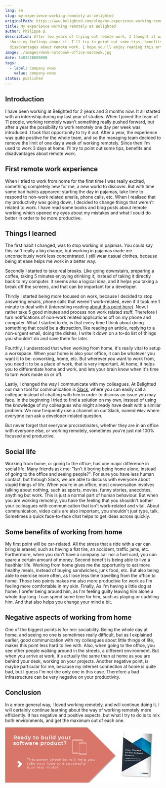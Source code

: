 ```yaml
---
lang: en
slug: my-experience-working-remotely-at-belighted
originalPath: https://www.belighted.com/blog/my-experience-working-remotely-at-belighted
title: My experience working remotely at Belighted
author: Philippe B.
description: After two years of trying out remote work, I thought it was time to
  share my feelings about it. I'll try to point out some tips, benefits and
  disadvantages about remote work. I hope you'll enjoy reading this article.
image: ./images/desk-notebook-office-macbook.jpg
date: 1483228800000
tags:
  - label: Company news
    value: company-news
status: published
---
```

Introduction
------------

I have been working at Belighted for 2 years and 3 months now. It all started with an internship during my last year of studies. When I joined the team of 11 people, working remotely wasn't something really pushed forward, but after a year the possibility to work remotely one day per week was introduced. I took that opportunity to try it out. After a year, the experience was quite positive for the whole team, and so the managing team decided to remove the limit of one day a week of working remotely. Since then I'm used to work 3 days at home. I'll try to point out some tips, benefits and disadvantages about remote work.

First remote work experience
----------------------------

When I tried to work from home for the first time I was really excited, something completely new for me, a new world to discover. But with time some bad habits appeared: starting the day in pajamas, take time to respond to non-work related emails, phone calls, etc. When I realised that my productivity was going down, I decided to change things that weren't related to work. I have read some books and blog posts about remote working which opened my eyes about my mistakes and what I could do better in order to be more productive.

Things I learned
----------------

The first habit I changed, was to stop working in pajamas. You could say this isn't really a big change, but working in pajamas made me unconsciously work less concentrated. I still wear casual clothes, because being at ease helps me work in a better way.

Secondly I started to take real breaks. Like going downstairs, preparing a coffee, taking 5 minutes enjoying drinking it, instead of taking it directly back to my computer. It seems also a logical idea, and it helps you taking a break off the screens, and that can be important for a developer.

Thirdly I started being more focused on work, because I decided to stop answering emails, phone calls that weren't work-related, even if it took me 1 minute to deal with it (interesting reading [about this point here](https://lifehacker.com/how-long-it-takes-to-get-back-on-track-after-a-distract-1720708353)). Now, I rather take 5 good minutes and process non work related stuff. Therefore I turn notifications of non-work related applications off on my phone and computer. What I started to do, is that every time I think about doing something that could be a distraction, like reading an article, replying to a non-urgent email, doing the dishes, I write it down on a to-do list of things you shouldn’t do and save them for later.

Fourthly, I understood that when working from home, it's really vital to setup a workspace. When your home is also your office, it can be whatever you want it to be: coworking, home, etc. But wherever you want to work from, you need it to be a place of work, that is very important. At home, it helps you to differentiate home and work, and lets your brain know when it's time to turn work mode on or off.

Lastly, I changed the way I communicate with my colleagues. At Belighted our main tool for communication is [Slack](https://slack.com/), where you can easily call a collegue instead of chatting with him in order to discuss an issue you may face. In the beginning I tried to find a solution on my own, instead of using the knowledge of my colleagues who might already have dealt with a similar problem. We now frequently use a channel on our Slack, named `#dev` where everyone can ask a developer-related question.

But never forget that everyone procrastinates, whether they are in an office with everyone else, or working remotely, sometimes you’re just not 100% focused and productive.

Social life
-----------

Working from home, or going to the office, has one major difference in social life. Many friends ask me: "Isn't it boring being home alone, instead of going to the office and seeing people?". For sure you have less human contact, but through Slack, we are able to discuss with everyone about stupid things of life. When you’re in an office, most conversation involves talking about nothing, such as sports, movies, funny stories, anecdotes, anything but work. This is just a normal part of human behaviour. But when you are working remotely, you have the feeling that you shouldn't bother your colleagues with communication that isn't work-related and vital. About communication, video calls are also important, you shouldn't just type, talk. Sometimes a quick face-to-face chat helps to get ideas across quickly.

Some benefits of working from home
----------------------------------

My first point will be car-related. All the stress that a ride with a car can bring is erased, such as having a flat tire, an accident, traffic jams, etc. Furthermore, when you don't have a company car nor a fuel card, you can spare a certain amount of money. Second benefit is being able to live a healthier life. Working from home gives me the opportunity to eat more healthy meals, instead of buying sandwiches, junk food, etc. But also being able to exercise more often, as I lose less time travelling from the office to home. Those two points makes me also more productive for work as I'm feeling more comfortable in my skin. Finally, As I'm having a little dog at home, I prefer being around him, as I'm feeling guilty leaving him alone a whole day long. I can spend some time for him, such as playing or cuddling him. And that also helps you change your mind a bit.

Negative aspects of working from home
-------------------------------------

One of the biggest points is for me: sociability. Being the whole day at home, and seeing no one is sometimes really difficult, but as I explained earlier, good communication with my colleagues about little things of life, makes this point less hard to live with. Also, when going to the office, you see other people walking around in the streets, a different environment. But when you arrive at work, it's actually the same than at home as you are behind your desk, working on your projects. Another negative point, is maybe particular for me, because my internet connection at home is quite bad, but I guess I'm not the only one in this case. Therefore a bad infrastructure can be very negative on your productivity.

Conclusion
----------

In a more general way, I loved working remotely, and will continue doing it. I will certainly continue learning about the way of working remotely more efficiently. It has negative and positive aspects, but what I try to do is to mix both environments, and get the maximum out of each one.  
  
[![New Call-to-action](/content/images/legacy/UPTtKvQU_5rjKfQJ1Qjwk.png)](https://cta-redirect.hubspot.com/cta/redirect/1684659/fb3606cc-cc1b-47d0-ae85-2c9f69837fe2)